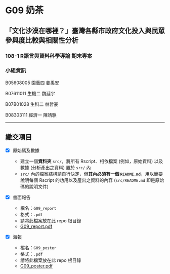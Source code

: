 G09 奶茶
======================

## 「文化沙漠在哪裡？」臺灣各縣市政府文化投入與民眾參與度比較與相關性分析

### 108-1 R語言與資料科學導論 期末專案

### 小組資訊

B05608005 園藝四 姜禹安

B07611011 生機二 魏廷宇

B07B01028 生科二 林哲豪

B08303111 經濟一 陳靖騏

----

## 繳交項目

- [x] 原始碼及數據
    - 建立一個**資料夾** `src/`，將所有 Rscript、相依檔案 (例如，原始資料) 以及數據 (分析產出之資料) 置於 `src/` 內
    - `src/` 內的檔案結構請自行決定，但**其內必須有一個 `README.md`**，用以簡要說明每個 Rscript 的功用以及產出之資料的內容
    (`src/README.md` 即是原始碼的說明文件)
    
- [x] 書面報告
    - 檔名：`G09_report`
    - 格式：`.pdf`
    - 請將此檔案放在此 repo 根目錄
    - [G09_report.pdf](https://github.com/rlads2019/project-LaoshWei/blob/master/G09_report.pdf)
    
- [x] 海報
    - 檔名：`G09_poster`
    - 格式：`.pdf`
    - 請將此檔案放在此 repo 根目錄
    - [G09_poster.pdf](https://github.com/rlads2019/project-LaoshWei/blob/master/G09_poster.pdf)
